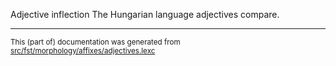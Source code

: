 Adjective inflection
The Hungarian language adjectives compare.

* * *

<small>This (part of) documentation was generated from [src/fst/morphology/affixes/adjectives.lexc](https://github.com/giellalt/lang-hun/blob/main/src/fst/morphology/affixes/adjectives.lexc)</small>
